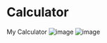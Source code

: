 # Calculator
My Calculator 
![image](https://user-images.githubusercontent.com/88479819/133239687-431dc9e6-5b57-4b5a-8119-363a3e636b8e.png)
![image](https://user-images.githubusercontent.com/88479819/133239760-e03951e4-1312-46de-9977-7b076d7ecc5e.png)
